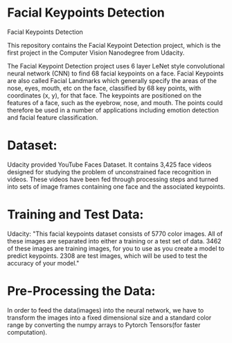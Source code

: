 # Facial Keypoints Detection
Facial Keypoints Detection


This repository contains the Facial Keypoint Detection project, which is the first project in the Computer Vision Nanodegree from Udacity.

The Facial Keypoint Detection project uses 6 layer LeNet style convolutional neural network (CNN) to find 68 facial keypoints on a face. Facial Keypoints are also called Facial Landmarks which generally specify the areas of the nose, eyes, mouth, etc on the face, classified by 68 key points, with coordinates (x, y), for that face. The keypoints are positioned on the features of a face, such as the eyebrow, nose, and mouth. The points could therefore be used in a number of applications including emotion detection and facial feature classification.

# Dataset:
Udacity provided YouTube Faces Dataset. It contains 3,425 face videos designed for studying the problem of unconstrained face recognition in videos. These videos have been fed through processing steps and turned into sets of image frames containing one face and the associated keypoints.

# Training and Test Data:
Udacity: "This facial keypoints dataset consists of 5770 color images. All of these images are separated into either a training or a test set of data. 3462 of these images are training images, for you to use as you create a model to predict keypoints.
2308 are test images, which will be used to test the accuracy of your model."


# Pre-Processing the Data:
In order to feed the data(images) into the neural network, we have to transform the images into a fixed dimensional size and a standard color range by converting the numpy arrays to Pytorch Tensors(for faster computation).




